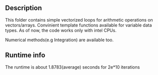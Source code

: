 ## Description
This folder contains simple vectorized loops for arithmetic operations on vectors/arrays. Convinient template functions available for variable data types. As of now, the code works only with intel CPUs. 

Numerical methods(e.g Integration) are available too. 
## Runtime info
The runtime is about 1.8783(average) seconds for 2e*10 iterations
